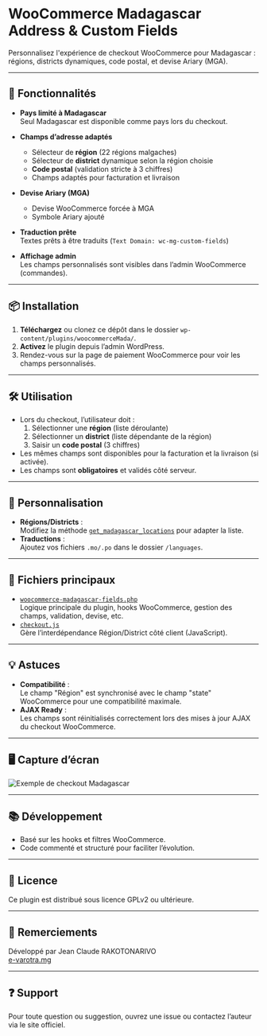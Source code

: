 # WooCommerce Madagascar Address & Custom Fields

Personnalisez l'expérience de checkout WooCommerce pour Madagascar : régions, districts dynamiques, code postal, et devise Ariary (MGA).

---

## 🚀 Fonctionnalités

- **Pays limité à Madagascar**  
  Seul Madagascar est disponible comme pays lors du checkout.

- **Champs d’adresse adaptés**  
  - Sélecteur de **région** (22 régions malgaches)
  - Sélecteur de **district** dynamique selon la région choisie
  - **Code postal** (validation stricte à 3 chiffres)
  - Champs adaptés pour facturation et livraison

- **Devise Ariary (MGA)**  
  - Devise WooCommerce forcée à MGA
  - Symbole Ariary ajouté

- **Traduction prête**  
  Textes prêts à être traduits (`Text Domain: wc-mg-custom-fields`)

- **Affichage admin**  
  Les champs personnalisés sont visibles dans l’admin WooCommerce (commandes).

---

## 📦 Installation

1. **Téléchargez** ou clonez ce dépôt dans le dossier `wp-content/plugins/woocommerceMada/`.
2. **Activez** le plugin depuis l’admin WordPress.
3. Rendez-vous sur la page de paiement WooCommerce pour voir les champs personnalisés.

---

## 🛠️ Utilisation

- Lors du checkout, l’utilisateur doit :
  1. Sélectionner une **région** (liste déroulante)
  2. Sélectionner un **district** (liste dépendante de la région)
  3. Saisir un **code postal** (3 chiffres)
- Les mêmes champs sont disponibles pour la facturation et la livraison (si activée).
- Les champs sont **obligatoires** et validés côté serveur.

---

## 📝 Personnalisation

- **Régions/Districts** :  
  Modifiez la méthode [`get_madagascar_locations`](woocommerce-madagascar-fields.php) pour adapter la liste.
- **Traductions** :  
  Ajoutez vos fichiers `.mo/.po` dans le dossier `/languages`.

---

## 🧩 Fichiers principaux

- [`woocommerce-madagascar-fields.php`](woocommerce-madagascar-fields.php)  
  Logique principale du plugin, hooks WooCommerce, gestion des champs, validation, devise, etc.
- [`checkout.js`](checkout.js)  
  Gère l’interdépendance Région/District côté client (JavaScript).

---

## 💡 Astuces

- **Compatibilité** :  
  Le champ "Région" est synchronisé avec le champ "state" WooCommerce pour une compatibilité maximale.
- **AJAX Ready** :  
  Les champs sont réinitialisés correctement lors des mises à jour AJAX du checkout WooCommerce.

---

## 🖥️ Capture d’écran

![Exemple de checkout Madagascar](https://user-images.githubusercontent.com/0000000/checkout-mada-example.png)

---

## 📚 Développement

- Basé sur les hooks et filtres WooCommerce.
- Code commenté et structuré pour faciliter l’évolution.

---

## 📝 Licence

Ce plugin est distribué sous licence GPLv2 ou ultérieure.

---

## 🙏 Remerciements

Développé par Jean Claude RAKOTONARIVO  
[e-varotra.mg](https://e-varotra.mg)

---

## ❓ Support

Pour toute question ou suggestion, ouvrez une issue ou contactez l’auteur via le site officiel.
